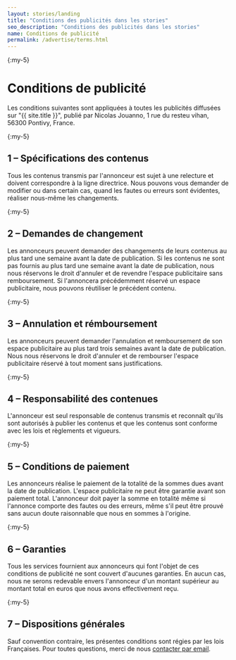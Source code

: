 ```yaml
---
layout: stories/landing
title: "Conditions des publicités dans les stories"
seo_description: "Conditions des publicités dans les stories"
name: Conditions de publicité
permalink: /advertise/terms.html
---
```


{:my-5}
# Conditions de publicité

Les conditions suivantes sont appliquées à toutes les publicités diffusées sur "{{ site.title }}", publié par Nicolas Jouanno, 1 rue du resteu vihan, 56300 Pontivy, France.

{:my-5}
## 1 – Spécifications des contenus

Tous les contenus transmis par l'annonceur est sujet à une relecture et doivent correspondre à la ligne directrice. Nous pouvons vous demander de modifier ou dans certain cas, quand les fautes ou erreurs sont évidentes, réaliser nous-même les changements.

{:my-5}
## 2 – Demandes de changement

Les annonceurs peuvent demander des changements de leurs contenus au plus tard une semaine avant la date de publication. Si les contenus ne sont pas fournis au plus tard une semaine avant la date de publication, nous nous réservons le droit d'annuler et de revendre l'espace publicitaire sans remboursement. Si l'annoncera précédemment réservé un espace publicitaire, nous pouvons réutiliser le précédent contenu.

{:my-5}
## 3 – Annulation et rémboursement

Les annonceurs peuvent demander l'annulation et remboursement de son espace publicitaire au plus tard trois semaines avant la date de publication. Nous nous réservons le droit d'annuler et de rembourser l'espace publicitaire réservé à tout moment sans justifications.

{:my-5}
## 4 – Responsabilité des contenues

L'annonceur est seul responsable de contenus transmis et reconnaît qu'ils sont autorisés à publier les contenus et que les contenus sont conforme avec les lois et règlements et vigueurs.

{:my-5}
## 5 – Conditions de paiement

Les annonceurs réalise le paiement de la totalité de la sommes dues avant la date de publication. L'espace publicitaire ne peut être garantie avant son paiement total. L'annonceur doit payer la somme en totalité même si l'annonce comporte des fautes ou des erreurs, même s'il peut être prouvé sans aucun doute raisonnable que nous en sommes à l'origine.

{:my-5}
## 6 – Garanties

Tous les services fournient aux annonceurs qui font l'objet de ces conditions de publicité ne sont couvert d'aucunes garanties. En aucun cas, nous ne serons redevable envers l'annonceur d'un montant supérieur au montant total en euros que nous avons effectivement reçu.

{:my-5}
## 7 – Dispositions générales

Sauf convention contraire, les présentes conditions sont régies par les lois Françaises. Pour toutes questions, merci de nous <a href="mailto:pro@nicolasjouanno.com">contacter par email</a>.